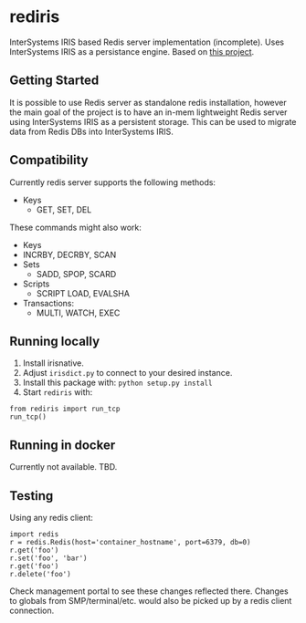 # rediris

InterSystems IRIS based Redis server implementation (incomplete). Uses InterSystems IRIS as a persistance engine. Based on [this project](https://github.com/chekart/rediserver).

## Getting Started

It is possible to use Redis server as standalone redis installation,
however the main goal of the project is to have an in-mem lightweight Redis server using InterSystems IRIS as a persistent storage. This can be used to migrate data from Redis DBs into InterSystems IRIS.

## Compatibility

Currently redis server supports the following methods:

* Keys
  * GET, SET, DEL

These commands might also work:

* Keys
 * INCRBY, DECRBY, SCAN
* Sets
  * SADD, SPOP, SCARD
* Scripts
  * SCRIPT LOAD, EVALSHA
* Transactions:
  * MULTI, WATCH, EXEC

## Running locally

1. Install irisnative.
2. Adjust `irisdict.py` to connect to your desired instance.
3. Install this package with: `python setup.py install`
4. Start `rediris` with:

```
from rediris import run_tcp
run_tcp()
```

## Running in docker

Currently not available. TBD.

## Testing

Using any redis client:


```
import redis
r = redis.Redis(host='container_hostname', port=6379, db=0)
r.get('foo')
r.set('foo', 'bar')
r.get('foo')
r.delete('foo')
```

Check management portal to see these changes reflected there. Changes to globals from SMP/terminal/etc. would also be picked up by a redis client connection.
